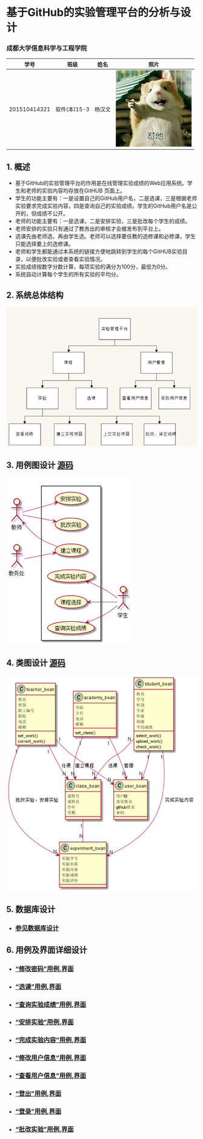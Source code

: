 
# 基于GitHub的实验管理平台的分析与设计

### 成都大学信息科学与工程学院

|学号|班级|姓名|照片|
|:-------:|:-------------: | :----------:|:---:|
|201510414321|软件(本)15-3|杨汉文|![](yanghanwen.png)|

## 1. 概述
- 基于GitHub的实验管理平台的作用是在线管理实验成绩的Web应用系统。学生和老师的实验内容均存放在GitHUB
页面上。
- 学生的功能主要有：一是设置自己的GitHub用户名，二是选课，三是根据老师实验要求完成实验内容，四是查询自己的实验成绩。学生的GitHub用户名是公开的，但成绩不公开。
- 老师的功能主要有：一是选课，二是安排实验，三是批改每个学生的成绩。
- 老师安排的实验只有通过了教务出的审核才会被发布到平台上。
- 选课先由老师选，再由学生选。老师可以选择要任教的选修课和必修课，学生只能选择要上的选修课。
- 老师和学生都能通过本系统的链接方便地跳转到学生的每个GitHUB实验目录，以便批改实验或者查看实验情况。
- 实验成绩按数字分数计算，每项实验的满分为100分，最低为0分。
- 系统自动计算每个学生的所有实验的平均分。
    
## 2. 系统总体结构
![](item_design.png)

    
## 3. 用例图设计 [源码](use_case.puml)
![](use_case.png)

## 4. 类图设计 [源码](class_diagram.puml)
![](class_diagram.png)

## 5. 数据库设计
- ### [参见数据库设计](./database.md)

## 6. 用例及界面详细设计
- ### [“修改密码”用例](./use_case/change_pawd.md),[界面](https://yhw0709.github.io/is_analysis/.test6/ui/logout.html)
- ### [“选课”用例](./use_case/select_work.md),[界面](https://yhw0709.github.io/is_analysis/.test6/ui/logout.html)
- ### [“查询实验成绩”用例](./use_case/check_work.md),[界面](https://yhw0709.github.io/is_analysis/.test6/ui/work_student.html)
- ### [“安排实验”用例](./use_case/set_work.md),[界面](https://yhw0709.github.io/is_analysis/.test6/ui/class_teacher.html)
- ### [“完成实验内容”用例](./use_case/upload_work.md),[界面](https://yhw0709.github.io/is_analysis/.test6/ui/work_student.html)
- ### [“修改用户信息”用例](./use_case/change_info.md),[界面](https://yhw0709.github.io/is_analysis/.test6/ui/logout.html)
- ### [“查看用户信息”用例](./use_case/check_info.md),[界面](https://yhw0709.github.io/is_analysis/.test6/ui/logout.html)
- ### [“登出”用例](./use_case/logout.md),[界面](https://yhw0709.github.io/is_analysis/.test6/ui/logout.html)
- ### [“登录”用例](./use_case/login.md),[界面](https://yhw0709.github.io/is_analysis/.test6/ui/index.html) 
- ### [“批改实验”用例](./use_case/correct_work.md),[界面](https://yhw0709.github.io/is_analysis/.test6/ui/work_teacher.html)